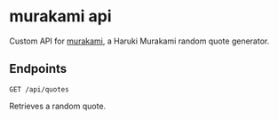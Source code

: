 # murakami api

Custom API for [murakami](https://github.com/sarah-yu/murakami), a Haruki Murakami random quote generator.


## Endpoints

```
GET /api/quotes
```
Retrieves a random quote.
